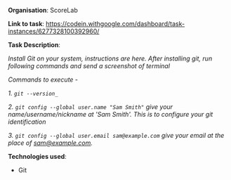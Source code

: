 **Organisation**: ScoreLab

**Link to task**: https://codein.withgoogle.com/dashboard/task-instances/6277328100392960/

**Task Description**:

_Install Git on your system, instructions are here. After installing git, run following commands and send a screenshot of terminal_

_Commands to execute -_

_1. `git --version_`_

_2. `git config --global user.name "Sam Smith"` give your name/username/nickname at 'Sam Smith'. This is to configure your git identification_

_3. `git config --global user.email sam@example.com` give your email at the place of sam@example.com._


**Technologies used**:
* Git



